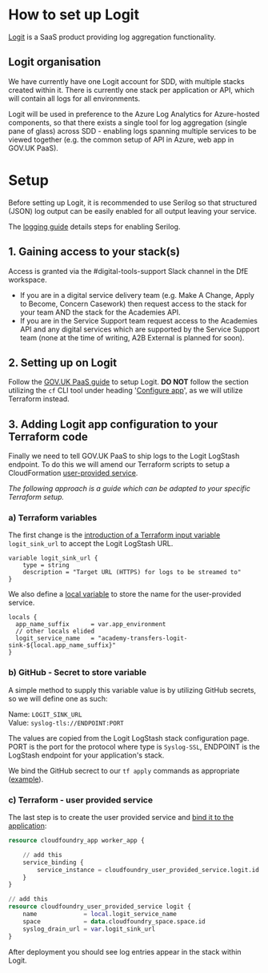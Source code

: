 # How to set up Logit

[Logit](https://logit.io/) is a SaaS product providing log aggregation functionality.

## Logit organisation

We have currently have one Logit account for SDD, with multiple stacks created within it. There is currently one stack per application or API, which will contain all logs for all environments.

Logit will be used in preference to the Azure Log Analytics for Azure-hosted components, so that there exists a single tool for log aggregation (single pane of glass) across SDD - enabling logs spanning multiple services to be viewed together (e.g. the common setup of API in Azure, web app in GOV.UK PaaS).

# Setup

Before setting up Logit, it is recommended to use Serilog so that structured (JSON) log output can be easily enabled for all output leaving your service.

The [logging guide](../development_guidance/logging.md) details steps for enabling Serilog.

## 1. Gaining access to your stack(s)

Access is granted via the #digital-tools-support Slack channel in the DfE workspace. 

* If you are in a digital service delivery team (e.g. Make A Change, Apply to Become, Concern Casework) then request access to the stack for your team AND the stack for the Academies API.
* If you are in the Service Support team request access to the Academies API and any digital services which are supported by the Service Support team (none at the time of writing, A2B External is planned for soon).

## 2. Setting up on Logit

Follow the [GOV.UK PaaS guide](https://docs.cloud.service.gov.uk/monitoring_apps.html#set-up-the-logit-log-management-service) to setup Logit. **DO NOT** follow the section utilizing the `cf` CLI tool under heading '[Configure app](https://docs.cloud.service.gov.uk/monitoring_apps.html#configure-app)', as we will utilize Terraform instead.

## 3. Adding Logit app configuration to your Terraform code

Finally we need to tell GOV.UK PaaS to ship logs to the Logit LogStash endpoint. To do this we will amend our Terraform scripts to setup a CloudFormation [user-provided service](https://docs.cloudfoundry.org/devguide/services/user-provided.html#syslog).

*The following approach is a guide which can be adapted to your specific Terraform setup.*

### a) Terraform variables

The first change is the [introduction of a Terraform input variable](https://github.com/DFE-Digital/academy-transfers-api/commit/eb25fe36b7c7664215bd569d3dc2764604962a5d#diff-b25e8cb262b29f5005a96d0c4a06a3deb77698fa6e11e4f43b21f6f4ad0f45e4) `logit_sink_url` to accept the Logit LogStash URL.

```
variable logit_sink_url {
	type = string
	description = "Target URL (HTTPS) for logs to be streamed to"
}
```

We also define a [local variable](https://github.com/DFE-Digital/academy-transfers-api/blob/eb25fe36b7c7664215bd569d3dc2764604962a5d/terraform/variables.tf#L80) to store the name for the user-provided service.

```
locals {
  app_name_suffix      = var.app_environment
  // other locals elided
  logit_service_name   = "academy-transfers-logit-sink-${local.app_name_suffix}"
}
```

### b) GitHub - Secret to store variable

A simple method to supply this variable value is by utilizing GitHub secrets, so we will define one as such:

Name: `LOGIT_SINK_URL`  
Value: `syslog-tls://ENDPOINT:PORT` 

The values are copied from the Logit LogStash stack configuration page. PORT is the port for the protocol where type is `Syslog-SSL`, ENDPOINT is the LogStash endpoint for your application's stack.

We bind the GitHub secrect to our `tf apply` commands as appropriate ([example](https://github.com/DFE-Digital/academy-transfers-api/blob/f947ed9aea6936cdc02f174fdcdb3af20bc80901/.github/workflows/tf-apply.yml#L78)).

### c) Terraform - user provided service

The last step is to create the user provided service and [bind it to the application](https://github.com/DFE-Digital/academy-transfers-api/blob/f947ed9aea6936cdc02f174fdcdb3af20bc80901/terraform/main.tf):

```terraform
resource cloudfoundry_app worker_app {

    // add this
	service_binding {
		service_instance = cloudfoundry_user_provided_service.logit.id
	}
}

// add this
resource cloudfoundry_user_provided_service logit {
	name             = local.logit_service_name
	space            = data.cloudfoundry_space.space.id
	syslog_drain_url = var.logit_sink_url
}
```

After deployment you should see log entries appear in the stack within Logit.